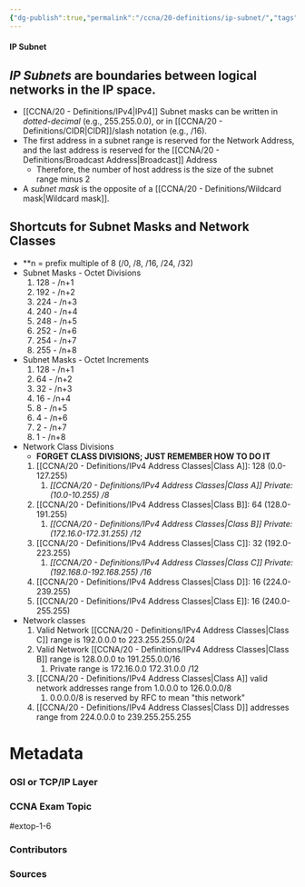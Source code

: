 ```yaml
---
{"dg-publish":true,"permalink":"/ccna/20-definitions/ip-subnet/","tags":["defs_ccna"]}
---
```


#### IP Subnet
*IP Subnets* are boundaries between logical networks in the IP space.
- 
- [[CCNA/20 - Definitions/IPv4\|IPv4]] Subnet masks can be written in *dotted-decimal* (e.g., 255.255.0.0), or in [[CCNA/20 - Definitions/CIDR\|CIDR]]/slash notation (e.g., /16).
- The first address in a subnet range is reserved for the Network Address, and the last address is reserved for the [[CCNA/20 - Definitions/Broadcast Address\|Broadcast]] Address
	- Therefore, the number of host address is the size of the subnet range minus 2
- A *subnet mask* is the opposite of a [[CCNA/20 - Definitions/Wildcard mask\|Wildcard mask]]. 

## Shortcuts for Subnet Masks and Network Classes
- **n = prefix multiple of 8 (/0, /8, /16, /24, /32)
- Subnet Masks - Octet Divisions
	1. 128 - /n+1
	2. 192 - /n+2
	3. 224 - /n+3
	4. 240 - /n+4
	5. 248 - /n+5
	6. 252 - /n+6
	7. 254 - /n+7
	8. 255 - /n+8
- Subnet Masks - Octet Increments
	1. 128 - /n+1
	2. 64 - /n+2
	3. 32 - /n+3
	4. 16 - /n+4
	5. 8 - /n+5
	6. 4 - /n+6
	7. 2 - /n+7
	8. 1 - /n+8
- Network Class Divisions
	- **FORGET CLASS DIVISIONS; JUST REMEMBER HOW TO DO IT**
	1. [[CCNA/20 - Definitions/IPv4 Address Classes\|Class A]]: 128 (0.0-127.255)
		1. *[[CCNA/20 - Definitions/IPv4 Address Classes\|Class A]] Private: (10.0-10.255) /8*
	2. [[CCNA/20 - Definitions/IPv4 Address Classes\|Class B]]: 64 (128.0-191.255)
		1. *[[CCNA/20 - Definitions/IPv4 Address Classes\|Class B]] Private: (172.16.0-172.31.255) /12*
	3. [[CCNA/20 - Definitions/IPv4 Address Classes\|Class C]]: 32 (192.0-223.255)
		1. *[[CCNA/20 - Definitions/IPv4 Address Classes\|Class C]] Private: (192.168.0-192.168.255) /16*
	4. [[CCNA/20 - Definitions/IPv4 Address Classes\|Class D]]: 16 (224.0-239.255)
	5. [[CCNA/20 - Definitions/IPv4 Address Classes\|Class E]]: 16 (240.0-255.255)
- Network classes
	1. Valid Network [[CCNA/20 - Definitions/IPv4 Address Classes\|Class C]] range is 192.0.0.0 to 223.255.255.0/24
	2. Valid Network [[CCNA/20 - Definitions/IPv4 Address Classes\|Class B]] range is 128.0.0.0 to 191.255.0.0/16
		1. Private range is 172.16.0.0 172.31.0.0 /12
	3. [[CCNA/20 - Definitions/IPv4 Address Classes\|Class A]] valid network addresses range from 1.0.0.0 to 126.0.0.0/8
		1. 0.0.0.0/8 is reserved by RFC to mean "this network"
	4. [[CCNA/20 - Definitions/IPv4 Address Classes\|Class D]] addresses range from 224.0.0.0 to 239.255.255.255

# Metadata
### OSI or TCP/IP Layer

### CCNA Exam Topic
#extop-1-6
### Contributors

### Sources
